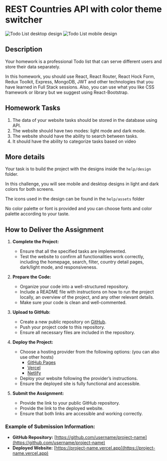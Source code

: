 # REST Countries API with color theme switcher

![Todo List desktop design](help/design/Screenshot-1.png)
![Todo List mobile design](help/design/Screenshot-3.png)

## Description

Your homework is a professional Todo list that can serve different users and store their data separately.

In this homework, you should use React, React Router, React Hock Form, Redux Toolkit, Express, MongoDB, JWT and other technologies that you have learned in Full Stack sessions. Also, you can use what you like CSS framework or library but we suggest using React-Bootstrap.

## Homework Tasks

1. The data of your website tasks should be stored in the database using API.
2. The website should have two modes: light mode and dark mode.
3. The website should have the ability to search between tasks.
4. It should have the ability to categorize tasks based on video

## More details

Your task is to build the project with the designs inside the `help/design` folder.

In this challenge, you will see mobile and desktop designs in light and dark colors for both screens.

The icons used in the design can be found in the `help/assets` folder

No color palette or font is provided and you can choose fonts and color palette according to your taste.

## How to Deliver the Assignment

1. **Complete the Project:**

   - Ensure that all the specified tasks are implemented.
   - Test the website to confirm all functionalities work correctly, including the homepage, search, filter, country detail pages, dark/light mode, and responsiveness.

2. **Prepare the Code:**

   - Organize your code into a well-structured repository.
   - Include a README file with instructions on how to run the project locally, an overview of the project, and any other relevant details.
   - Make sure your code is clean and well-commented.

3. **Upload to GitHub:**

   - Create a new public repository on [GitHub](https://github.com/).
   - Push your project code to this repository.
   - Ensure all necessary files are included in the repository.

4. **Deploy the Project:**

   - Choose a hosting provider from the following options: (you can also use other hosts)
     - [GitHub Pages](https://pages.github.com/)
     - [Vercel](https://vercel.com/)
     - [Netlify](https://www.netlify.com/)
   - Deploy your website following the provider’s instructions.
   - Ensure the deployed site is fully functional and accessible.

5. **Submit the Assignment:**
   - Provide the link to your public GitHub repository.
   - Provide the link to the deployed website.
   - Ensure that both links are accessible and working correctly.

### Example of Submission Information:

- **GitHub Repository:** [https://github.com/username/project-name](https://github.com/username/project-name)
- **Deployed Website:** [https://project-name.vercel.app](https://project-name.vercel.app)

